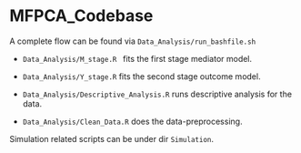 # MFPCA_Codebase
 

A complete flow can be found via 
```Data_Analysis/run_bashfile.sh```

- ```Data_Analysis/M_stage.R ``` fits the first stage mediator model.

- ```Data_Analysis/Y_stage.R``` fits the second stage outcome model.

- ```Data_Analysis/Descriptive_Analysis.R``` runs descriptive analysis for the data.

- ```Data_Analysis/Clean_Data.R``` does the data-preprocessing.


Simulation related scripts can be under dir ```Simulation```.
